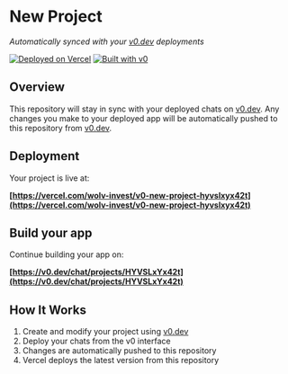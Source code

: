 # New Project

*Automatically synced with your [v0.dev](https://v0.dev) deployments*

[![Deployed on Vercel](https://img.shields.io/badge/Deployed%20on-Vercel-black?style=for-the-badge&logo=vercel)](https://vercel.com/wolv-invest/v0-new-project-hyvslxyx42t)
[![Built with v0](https://img.shields.io/badge/Built%20with-v0.dev-black?style=for-the-badge)](https://v0.dev/chat/projects/HYVSLxYx42t)

## Overview

This repository will stay in sync with your deployed chats on [v0.dev](https://v0.dev).
Any changes you make to your deployed app will be automatically pushed to this repository from [v0.dev](https://v0.dev).

## Deployment

Your project is live at:

**[https://vercel.com/wolv-invest/v0-new-project-hyvslxyx42t](https://vercel.com/wolv-invest/v0-new-project-hyvslxyx42t)**

## Build your app

Continue building your app on:

**[https://v0.dev/chat/projects/HYVSLxYx42t](https://v0.dev/chat/projects/HYVSLxYx42t)**

## How It Works

1. Create and modify your project using [v0.dev](https://v0.dev)
2. Deploy your chats from the v0 interface
3. Changes are automatically pushed to this repository
4. Vercel deploys the latest version from this repository